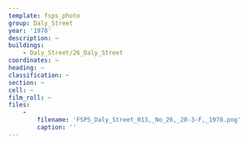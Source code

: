 ```yaml
---
template: fsps_photo
group: Daly_Street
year: '1978'
description: ~
buildings:
    - Daly_Street/26_Daly_Street
coordinates: ~
heading: ~
classification: ~
section: ~
cell: ~
film_roll: ~
files:
    -
        filename: 'FSPS_Daly_Street_013,_No_26,_20-3-F,_1978.png'
        caption: ''
---
```


